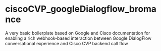 # ciscoCVP_googleDialogflow_bromance
A very basic boilerplate based on Google and Cisco documentation for enabling a rich webhook-based interaction between Google DialogFlow conversational experience and Cisco CVP backend call flow
